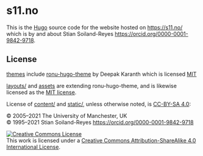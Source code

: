 # s11.no

This is the [Hugo](https://gohugo.io/) source code for the website hosted on <https://s11.no/> which is by and about Stian Soiland-Reyes <https://orcid.org/0000-0001-9842-9718>.

## License

[themes](themes/) include [ronu-hugo-theme](https://github.com/softwareyoga/ronu-hugo-theme) by Deepak Karanth which is licensed [MIT](https://github.com/softwareyoga/ronu-hugo-theme/blob/master/LICENSE)

[layouts/](layouts/) and [assets](assets/) are extending ronu-hugo-theme, and is likewise licensed as the [MIT license](https://spdx.org/licenses/MIT).

License of [content/](content/) and [static/](static/), unless otherwise noted, is [CC-BY-SA 4.0](https://spdx.org/licenses/CC-BY-SA-4.0.html):

©️ 2005–2021 The University of Manchester, UK  
©️ 1995–2021 Stian Soiland-Reyes <https://orcid.org/0000-0001-9842-9718>

<a rel="license" href="http://creativecommons.org/licenses/by-sa/4.0/"><img alt="Creative Commons License" style="border-width:0" src="https://mirrors.creativecommons.org/presskit/buttons/88x31/svg/by-sa.svg" /></a><br />This work is licensed under a <a rel="license" href="http://creativecommons.org/licenses/by-sa/4.0/">Creative Commons Attribution-ShareAlike 4.0 International License</a>.
